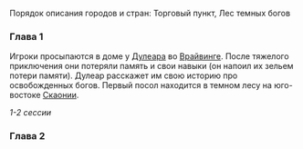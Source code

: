 Порядок описания городов и стран: Торговый пункт, Лес темных богов

### Глава 1

Игроки просыпаются в доме у [Дулеара](Дулеар%20Бродмил.md) во [Врайвинге](Врайвинг.md). После тяжелого приключения они потеряли память и свои навыки (он напоил их зельем потери памяти). Дулеар расскажет им свою историю про освобожденных богов.
Первый посол находится в темном лесу на юго-востоке [Скаонии](Скаония.md).

*1-2 сессии*
### Глава 2

